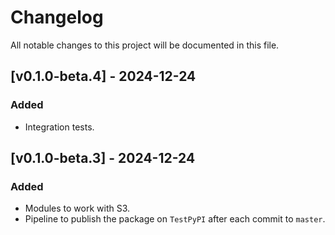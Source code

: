 # Changelog

All notable changes to this project will be documented in this file.

## [v0.1.0-beta.4] - 2024-12-24

### Added

- Integration tests.


## [v0.1.0-beta.3] - 2024-12-24

### Added

- Modules to work with S3.
- Pipeline to publish the package on `TestPyPI` after each commit to `master`.
